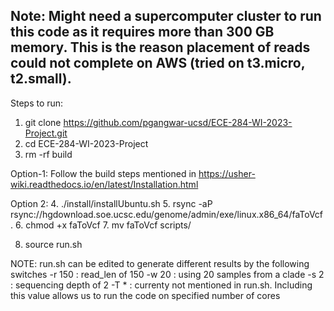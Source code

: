 ## Note: Might need a supercomputer cluster to run this code as it requires more than 300 GB memory. This is the reason placement of reads could not complete on AWS (tried on t3.micro, t2.small).

Steps to run:
1. git clone https://github.com/pgangwar-ucsd/ECE-284-WI-2023-Project.git
2. cd ECE-284-WI-2023-Project
3. rm -rf build

Option-1: Follow the build steps mentioned in https://usher-wiki.readthedocs.io/en/latest/Installation.html

Option 2:
4. ./install/installUbuntu.sh
5. rsync -aP rsync://hgdownload.soe.ucsc.edu/genome/admin/exe/linux.x86_64/faToVcf .
6. chmod +x faToVcf
7. mv faToVcf scripts/

8. source run.sh

NOTE: run.sh can be edited to generate different results by the following switches
-r 150 : read_len of 150
-w 20 : using 20 samples from a clade
-s 2 : sequencing depth of 2
-T * : currenty not mentioned in run.sh. Including this value allows us to run the code on specified number of cores 

